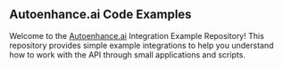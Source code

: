 ## Autoenhance.ai Code Examples

Welcome to the [Autoenhance.ai](https://autoenhance.ai) Integration Example Repository! This repository provides simple example integrations to help you understand how to work with the API through small applications and scripts.
